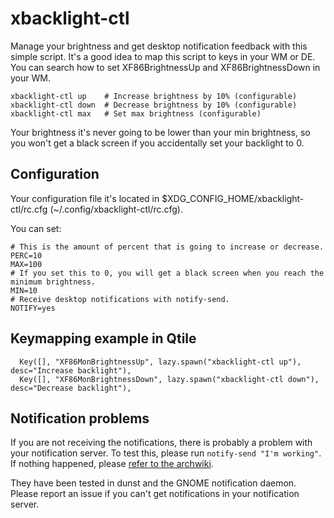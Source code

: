 # xbacklight-ctl

Manage your brightness and get desktop notification feedback with this simple script. It's a good idea to map this script to keys in your WM or DE. You can search how to set XF86BrightnessUp and XF86BrightnessDown in your WM.

```
xbacklight-ctl up    # Increase brightness by 10% (configurable)
xbacklight-ctl down  # Decrease brightness by 10% (configurable)
xbacklight-ctl max   # Set max brightness (configurable)
```

Your brightness it's never going to be lower than your min brightness, so you won't get a black screen if you accidentally set your backlight to 0.

## Configuration

Your configuration file it's located in $XDG_CONFIG_HOME/xbacklight-ctl/rc.cfg (~/.config/xbacklight-ctl/rc.cfg).

You can set:

```
# This is the amount of percent that is going to increase or decrease.
PERC=10
MAX=100
# If you set this to 0, you will get a black screen when you reach the minimum brightness.
MIN=10
# Receive desktop notifications with notify-send.
NOTIFY=yes
```

## Keymapping example in Qtile

```
  Key([], "XF86MonBrightnessUp", lazy.spawn("xbacklight-ctl up"), desc="Increase backlight"),
  Key([], "XF86MonBrightnessDown", lazy.spawn("xbacklight-ctl down"), desc="Decrease backlight"),
```

## Notification problems

If you are not receiving the notifications, there is probably a problem with your notification server. To test this, please run `notify-send "I'm working"`.  If nothing happened, please [refer to the archwiki](https://wiki.archlinux.org/index.php/Desktop_notifications#Notification_servers).

They have been tested in dunst and the GNOME notification daemon. Please report an issue if you can't get notifications in your notification server.
